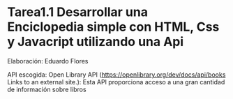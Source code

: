 # Tarea1.1 Desarrollar una Enciclopedia simple con HTML, Css y Javacript utilizando una Api

Elaboración: Eduardo Flores

API escogida: Open Library API (https://openlibrary.org/dev/docs/api/books Links to an external site.): Esta API proporciona acceso a una gran cantidad de información sobre libros


